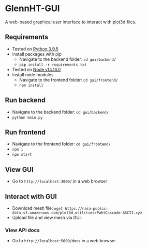 # GlennHT-GUI
A web-based graphical user interface to interact with plot3d files.

## Requirements
- Tested on [Python 3.9.5](https://www.python.org/downloads/)
- Install packages with pip
    - Navigate to the backend folder: ```cd gui/backend/```
    - ```pip install -r requirements.txt```
- Tested on [Node v14.16.0](https://nodejs.org/en/download/)
- Install node modules
    - Navigate to the frontend folder: ```cd gui/frontend/```
    - ```npm install```

## Run backend
- Navigate to the backend folder: ```cd gui/backend/```
- ```python main.py```

## Run frontend
- Navigate to the frontend folder: ```cd gui/frontend/```
- ```npm i```
- ```npm start```

## View GUI
- Go to ```http://localhost:3000/``` in a web browser

## Interact with GUI
- Download mesh file: ```wget https://nasa-public-data.s3.amazonaws.com/plot3d_utilities/PahtCascade-ASCII.xyz```
- Upload file and view mesh via GUI.

### View API docs
- Go to ```http://localhost:5000/docs``` in a web browser
